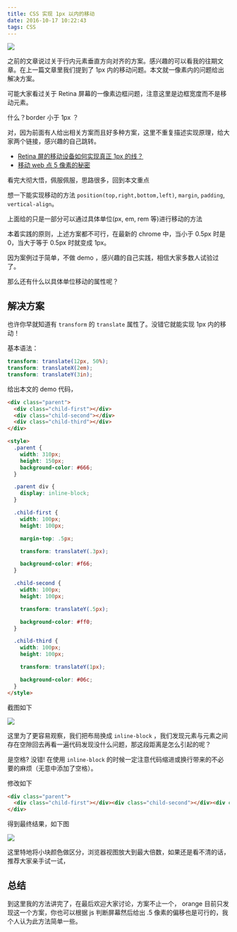 ```yaml
---
title: CSS 实现 1px 以内的移动
date: 2016-10-17 10:22:43
tags: CSS
---
```


![](/uploads/css-mobile-1px1.png)

之前的文章说过关于行内元素垂直方向对齐的方案。感兴趣的可以看我的往期文章。在上一篇文章里我们提到了 1px 内的移动问题。本文就一像素内的问题给出解决方案。

<!--more-->

可能大家看过关于 Retina 屏幕的一像素边框问题，注意这里是边框宽度而不是移动元素。

什么？border 小于 1px ？

对，因为前面有人给出相关方案而且好多种方案，这里不重复描述实现原理，给大家两个链接，感兴趣的自己跳转。

* [Retina 屏的移动设备如何实现真正 1px 的线？](http://jinlong.github.io/2015/05/24/css-retina-hairlines/#comments)
* [移动 web 点 5 像素的秘密](http://www.cnblogs.com/PeunZhang/p/4709822.html)

看完大彻大悟，佩服佩服，思路很多，回到本文重点

想一下能实现移动的方法 `position(top,right,bottom,left)`, `margin`, `padding`, `vertical-align`。

上面给的只是一部分可以通过具体单位(px, em, rem 等)进行移动的方法

本着实践的原则，上述方案都不可行，在最新的 chrome 中，当小于 0.5px 时是 0，当大于等于 0.5px 时就变成 1px。

因为案例过于简单，不做 demo ，感兴趣的自己实践，相信大家多数人试验过了。

那么还有什么以具体单位移动的属性呢？

## 解决方案

也许你早就知道有 `transform` 的  `translate` 属性了。没错它就能实现 1px 内的移动！

基本语法：

```scss
transform: translate(12px, 50%);
transform: translateX(2em);
transform: translateY(3in);
```

给出本文的 demo 代码，

```html
<div class="parent">
  <div class="child-first"></div>
  <div class="child-second"></div>
  <div class="child-third"></div>
</div>

<style>
  .parent {
    width: 310px;
    height: 150px;
    background-color: #666;
  }

  .parent div {
    display: inline-block;
  }

  .child-first {
    width: 100px;
    height: 100px;

    margin-top: .5px;

    transform: translateY(.3px);

    background-color: #f66;
  }

  .child-second {
    width: 100px;
    height: 100px;

    transform: translateY(.5px);

    background-color: #ff0;
  }

  .child-third {
    width: 100px;
    height: 100px;

    transform: translateY(1px);

    background-color: #06c;
  }
</style>
```

截图如下

![](/uploads/css-mobile-1px2.png)

这里为了更容易观察，我们把布局换成 `inline-block` ，我们发现元素与元素之间存在空隙回去再看一遍代码发现没什么问题，那这段距离是怎么引起的呢？

是空格? 没错! 在使用 `inline-block` 的时候一定注意代码缩进或换行带来的不必要的麻烦（无意中添加了空格）。

修改如下

```html
<div class="parent">
  <div class="child-first"></div><div class="child-second"></div><div class="child-third"></div>
</div>
```

得到最终结果，如下图

![](/uploads/css-mobile-1px3.png)

这里特地将小块颜色做区分，浏览器视图放大到最大倍数，如果还是看不清的话，推荐大家亲手试一试，

## 总结

到这里我的方法讲完了，在最后欢迎大家讨论，方案不止一个， orange 目前只发现这一个方案，你也可以根据 js 判断屏幕然后给出 .5 像素的偏移也是可行的，我个人认为此方法简单一些。
